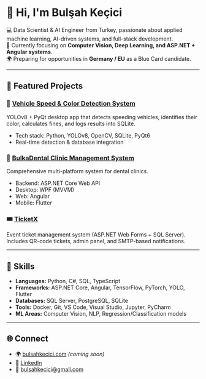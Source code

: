 # 👋 Hi, I'm Bulşah Keçici  

💻 Data Scientist & AI Engineer from Turkey, passionate about applied machine learning, AI-driven systems, and full-stack development.  
🎯 Currently focusing on **Computer Vision, Deep Learning, and ASP.NET + Angular systems**.  
🌍 Preparing for opportunities in **Germany / EU** as a Blue Card candidate.  

---

## 🚀 Featured Projects

### 🦾 [Vehicle Speed & Color Detection System](https://github.com/bulsahkecici/VehicleSpeedDetection)
YOLOv8 + PyQt desktop app that detects speeding vehicles, identifies their color, calculates fines, and logs results into SQLite.  
- Tech stack: Python, YOLOv8, OpenCV, SQLite, PyQt6  
- Real-time detection & database integration  

### 🦷 [BulkaDental Clinic Management System](https://github.com/bulsahkecici/BulkaDental)
Comprehensive multi-platform system for dental clinics.  
- Backend: ASP.NET Core Web API  
- Desktop: WPF (MVVM)  
- Web: Angular  
- Mobile: Flutter  

### 🎟️ [TicketX](https://github.com/bulsahkecici/TicketX)
Event ticket management system (ASP.NET Web Forms + SQL Server).  
Includes QR-code tickets, admin panel, and SMTP-based notifications.

---

## 🧠 Skills
- **Languages:** Python, C#, SQL, TypeScript  
- **Frameworks:** ASP.NET Core, Angular, TensorFlow, PyTorch, YOLO, Flutter  
- **Databases:** SQL Server, PostgreSQL, SQLite  
- **Tools:** Docker, Git, VS Code, Visual Studio, Jupyter, PyCharm  
- **ML Areas:** Computer Vision, NLP, Regression/Classification models  

---

## 🌐 Connect
- 🌍 [bulsahkecici.com](https://bulsahkecici.com) *(coming soon)*  
- 💼 [LinkedIn](https://www.linkedin.com/in/bulsahkecici)  
- 📧 bulsahkecici@gmail.com
